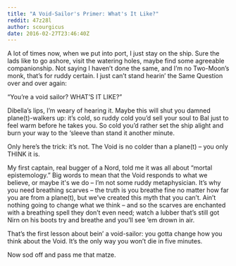 ```yaml
---
title: "A Void-Sailor's Primer: What's It Like?"
reddit: 47z28l
author: scourgicus
date: 2016-02-27T23:46:40Z
---
```


A lot of times now, when we put into port, I just stay on the ship.  Sure the lads like to go ashore, visit the watering holes, maybe find some agreeable companionship.  Not saying I haven’t done the same, and I’m no Two-Moon’s monk, that’s for ruddy certain.  I just can’t stand hearin’ the Same Question over and over again:

“You’re a void sailor?  WHAT’S IT LIKE?”

Dibella’s lips, I’m weary of hearing it.  Maybe this will shut you damned plane(t)-walkers up:  it’s cold, so ruddy cold you’d sell your soul to Bal just to feel warm before he takes you.  So cold you’d rather set the ship alight and burn your way to the ‘sleeve than stand it another minute.

Only here’s the trick:  it’s not.  The Void is no colder than a plane(t) – you only THINK it is.

My first captain, real bugger of a Nord, told me it was all about “mortal epistemology.”  Big words to mean that the Void responds to what we believe, or maybe it's we do – I’m not some ruddy metaphysician.  It’s why you need breathing scarves – the truth is you breathe fine no matter how far you are from a plane(t), but we’ve created this myth that you can’t.  Ain’t nothing going to change what we think – and so the scarves are enchanted with a breathing spell they don’t even need; watch a lubber that’s still got Nirn on his boots try and breathe and you’ll see ‘em drown in air.

That’s the first lesson about bein’ a void-sailor:  you gotta change how you think about the Void.  It’s the only way you won’t die in five minutes.

Now sod off and pass me that matze.
